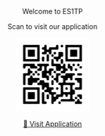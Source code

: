 
<div align="center">
  <p>Welcome to ES1TP</p>
  <p>Scan to visit our application</p>
  <img src="./qr-code.png" alt="Scan to visit our app" width="150" />
  <p>
    <a href="https://es1tp.github.io/comms-parent/">🔗 Visit Application</a>
  </p>
</div>

